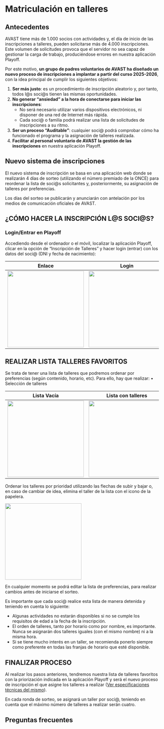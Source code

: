 # Matriculación en talleres

## Antecedentes

AVAST tiene más de 1.000 socios con actividades y, el día de inicio de las inscripciones a talleres, pueden solicitarse más de 4.000 inscripciones. Este volumen de solicitudes provoca que el servidor no sea capaz de gestionar la carga de trabajo, produciéndose errores en nuestra aplicación Playoff.

Por este motivo, **un grupo de padres voluntarios de AVAST ha diseñado un nuevo proceso de inscripciones a implantar a partir del curso 2025-2026**, con la idea principal de cumplir los siguientes objetivos:

1. **Ser más justo**: es un procedimiento de inscripción aleatorio y, por tanto, todos l@s soci@s tienen las mismas oportunidades.
2. **No generar “ansiedad” a la hora de conectarse para iniciar las inscripciones**:
    - No será necesario utilizar varios dispositivos electrónicos, ni disponer de una red de Internet más rápida.
    - Cada soci@ o familia podrá realizar una lista de solicitudes de inscripciones a su ritmo.
3. **Ser un proceso “Auditable”**: cualquier soci@ podrá comprobar cómo ha funcionado el programa y la asignación de talleres realizada.
4. **Facilitar al personal voluntario de AVAST la gestión de las inscripciones** en nuestra aplicación Playoff.

## Nuevo sistema de inscripciones

El nuevo sistema de inscripción se basa en una aplicación web donde se realizarán 4 días de sorteo (utilizando el número premiado de la ONCE) para reordenar la lista de soci@s solicitantes y, posteriormente, su asignación de talleres por preferencias.

Los días del sorteo se publicarán y anunciarán con antelación por los medios de comunicación oficiales de AVAST.

## ¿CÓMO HACER LA INSCRIPCIÓN L@S SOCI@S?

### Login/Entrar en Playoff

Accediendo desde el ordenador o el móvil, localizar la aplicación Playoff, clicar en la opción de “Inscripción de Talleres” y hacer login (entrar) con los datos del soci@ (DNI y fecha de nacimiento):

| Enlace                                                                             | Login                                                                    |
| ---------------------------------------------------------------------------------- | ------------------------------------------------------------------------ |
| [<img src="../playoff-resaltado.png" style="width: 250px">](playoff-resaltado.png) | [<img src="../02-mob-login.jpg" style="width: 250px">](02-mob-login.jpg) |

## REALIZAR LISTA TALLERES FAVORITOS

Se trata de tener una lista de talleres que podremos ordenar por preferencias (según contenido, horario, etc). Para ello, hay que realizar:
• Selección de talleres

| Lista Vacía                                                                  | Lista con talleres                                                           |
| ---------------------------------------------------------------------------- | ---------------------------------------------------------------------------- |
| [<img src="../03-mob-listado.jpg" style="width: 250px">](03-mob-listado.jpg) | [<img src="../04-mob-anyadir.jpg" style="width: 250px">](04-mob-anyadir.jpg) |

Ordenar los talleres por prioridad utilizando las flechas de subir y bajar o, en caso de cambiar de idea, elimina el taller de la lista con el icono de la papelera.

[<img src="../05-mob-ordenar.jpg" style="width: 250px">](05-mob-ordenar.jpg)

En cualquier momento se podrá editar la lista de preferencias, para realizar cambios antes de iniciarse el sorteo.

Es importante que cada soci@ realice esta lista de manera detenida y teniendo en cuenta lo siguiente:

- Algunas actividades no estarán disponibles si no se cumple los requisitos de edad a la fecha de la inscripción.
- El orden de talleres, tanto por horario como por nombre, es importante. Nunca se asignarán dos talleres iguales (con el mismo nombre) ni a la misma hora.
- Si se tiene mucho interés en un taller, se recomienda ponerlo siempre como preferente en todas las franjas de horario que esté disponible.

## FINALIZAR PROCESO

Al realizar los pasos anteriores, tendremos nuestra lista de talleres favoritos con la priorización indicada en la aplicación Playoff y será el nuevo proceso de inscripción el que asigne los talleres a realizar ([Ver especificaciones técnicas del mismo](asignacion-tecnico.md)).

En cada ronda de sorteo, se asignará un taller por soci@, teniendo en cuenta que el máximo número de talleres a realizar serán cuatro.

## Preguntas frecuentes
